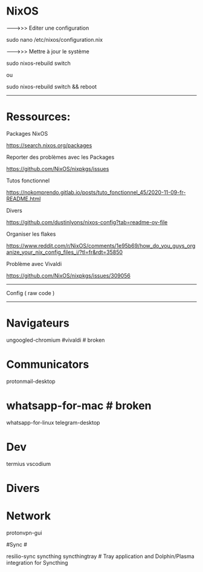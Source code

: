 # NixOS

--->>> Editer une configuration

sudo nano /etc/nixos/configuration.nix



--->>> Mettre à jour le système

sudo nixos-rebuild switch

ou

sudo nixos-rebuild switch && reboot

___________________________________________________________________________________________________________

# Ressources:

Packages NixOS

https://search.nixos.org/packages

Reporter des problèmes avec les Packages

https://github.com/NixOS/nixpkgs/issues

Tutos fonctionnel

https://nokomprendo.gitlab.io/posts/tuto_fonctionnel_45/2020-11-09-fr-README.html

Divers

https://github.com/dustinlyons/nixos-config?tab=readme-ov-file

Organiser les flakes

https://www.reddit.com/r/NixOS/comments/1e95b69/how_do_you_guys_organize_your_nix_config_files_i/?tl=fr&rdt=35850

Problème avec Vivaldi

https://github.com/NixOS/nixpkgs/issues/309056


___________________________________________________________________________________________________________
Config ( raw code )
___________________________________________________________________________________________________________

  # Navigateurs # 

  ungoogled-chromium
  #vivaldi # broken

  # Communicators #

  protonmail-desktop   
  # whatsapp-for-mac # broken
  whatsapp-for-linux 
  telegram-desktop  

  # Dev #

  termius 
  vscodium

  # Divers #

  # Network #

  protonvpn-gui
  
  #Sync  #

  resilio-sync
  syncthing
  syncthingtray  # Tray application and Dolphin/Plasma integration for Syncthing

